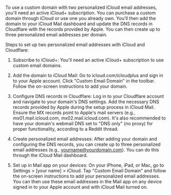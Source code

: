 To use a custom domain with two personalized iCloud email addresses, you'll need an active iCloud+ subscription. You can purchase a custom domain through iCloud or use one you already own. You'll then add the domain to your iCloud Mail dashboard and update the DNS records in Cloudflare with the records provided by Apple. You can then create up to three personalized email addresses per domain. 

Steps to set up two personalized email addresses with iCloud and Cloudflare:

1. Subscribe to iCloud+:
You'll need an active iCloud+ subscription to use custom email domains. 

2. Add the domain to iCloud Mail:
Go to icloud.com/icloudplus and sign in to your Apple account. 
Click "Custom Email Domain" in the toolbar. 
Follow the on-screen instructions to add your domain. 

3. Configure DNS records in Cloudflare:
Log in to your Cloudflare account and navigate to your domain's DNS settings. 
Add the necessary DNS records provided by Apple during the setup process in iCloud Mail. 
Ensure the MX records point to Apple's mail servers (e.g., mx01.mail.icloud.com, mx02.mail.icloud.com). 
It's also recommended to have your domain's webmail DNS set to "DNS only" (no proxy) for proper functionality, according to a Reddit thread. 

4. Create personalized email addresses:
After adding your domain and configuring the DNS records, you can create up to three personalized email addresses (e.g., yourname@yourdomain.com). 
You can do this through the iCloud Mail dashboard. 

5. Set up in Mail app on your devices:
On your iPhone, iPad, or Mac, go to Settings > [your name] > iCloud. 
Tap "Custom Email Domain" and follow the on-screen instructions to add your personalized email addresses. 
You can then use these email addresses in the Mail app on any device signed in to your Apple account and with iCloud Mail turned on.
